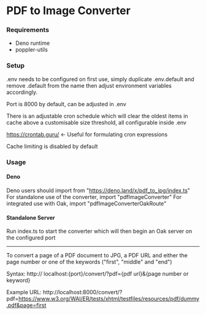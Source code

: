 # PDF to Image Converter

### Requirements

- Deno runtime
- poppler-utils


### Setup

.env needs to be configured on first use, simply duplicate .env.default and remove .default from the name then adjust environment variables accordingly.

Port is 8000 by default, can be adjusted in .env

There is an adjustable cron schedule which will clear the oldest items in cache above a customisable size threshold, all configurable inside .env

https://crontab.guru/ <- Useful for formulating cron expressions

Cache limiting is disabled by default


### Usage

#### Deno

Deno users should import from "https://deno.land/x/pdf_to_jpg/index.ts"
For standalone use of the converter, import "pdfImageConverter"
For integrated use with Oak, import "pdfImageConverterOakRoute"


#### Standalone Server

Run index.ts to start the converter which will then begin an Oak server on the configured port

---

To convert a page of a PDF document to JPG, a PDF URL and either the page number or one of the keywords ("first", "middle" and "end")

Syntax: http:// localhost:{port}/convert/?pdf={pdf url}&{page number or keyword}

Example URL: http://localhost:8000/convert/?pdf=https://www.w3.org/WAI/ER/tests/xhtml/testfiles/resources/pdf/dummy.pdf&page=first